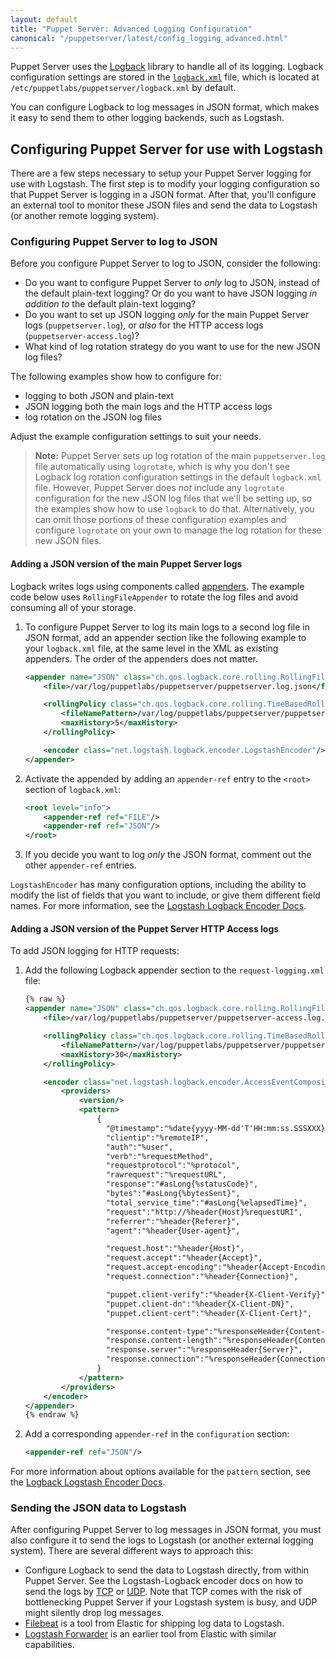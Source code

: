 ```yaml
---
layout: default
title: "Puppet Server: Advanced Logging Configuration"
canonical: "/puppetserver/latest/config_logging_advanced.html"
---
```


Puppet Server uses the [Logback](http://logback.qos.ch/) library to handle all of its logging. Logback configuration settings are stored in the [`logback.xml`](./config_file_logbackxml.html) file, which is located at `/etc/puppetlabs/puppetserver/logback.xml` by default.

You can configure Logback to log messages in JSON format, which makes it easy to send them to other logging backends, such as Logstash.

## Configuring Puppet Server for use with Logstash

There are a few steps necessary to setup your Puppet Server logging for use with Logstash. The first step is to modify your logging configuration so that Puppet Server is logging in a JSON format. After that, you'll configure an external tool to monitor these JSON files and send the data to Logstash (or another remote logging system).

### Configuring Puppet Server to log to JSON

Before you configure Puppet Server to log to JSON, consider the following:

* Do you want to configure Puppet Server to *only* log to JSON, instead of the default plain-text logging? Or do you want to have JSON logging *in addition to* the default plain-text logging?
* Do you want to set up JSON logging *only* for the main Puppet Server logs (`puppetserver.log`), or *also* for the HTTP access logs (`puppetserver-access.log`)?
* What kind of log rotation strategy do you want to use for the new JSON log files?

The following examples show how to configure for:

* logging to both JSON and plain-text
* JSON logging both the main logs and the HTTP access logs
* log rotation on the JSON log files

Adjust the example configuration settings to suit your needs.

> **Note:** Puppet Server sets up log rotation of the main `puppetserver.log` file automatically using `logrotate`, which is why you don't see Logback log rotation configuration settings in the default `logback.xml` file. However, Puppet Server does *not* include any `logrotate` configuration for the new JSON log files that we'll be setting up, so the examples show how to use `logback` to do that.  Alternatively, you can omit those portions of these configuration examples and configure `logrotate` on your own to manage the log rotation for these new JSON files.

#### Adding a JSON version of the main Puppet Server logs

Logback writes logs using components called [appenders](http://logback.qos.ch/manual/appenders.html). The example code below uses `RollingFileAppender` to rotate the log files and avoid consuming all of your storage.

1. To configure Puppet Server to log its main logs to a second log file in JSON format, add an appender section like the following example to your `logback.xml` file, at the same level in the XML as existing appenders. The order of the appenders does not matter.

    ``` xml
    <appender name="JSON" class="ch.qos.logback.core.rolling.RollingFileAppender">
        <file>/var/log/puppetlabs/puppetserver/puppetserver.log.json</file>

        <rollingPolicy class="ch.qos.logback.core.rolling.TimeBasedRollingPolicy">
            <fileNamePattern>/var/log/puppetlabs/puppetserver/puppetserver.log.json.%d{yyyy-MM-dd}</fileNamePattern>
            <maxHistory>5</maxHistory>
        </rollingPolicy>

        <encoder class="net.logstash.logback.encoder.LogstashEncoder"/>
    </appender>
    ```

2. Activate the appended by adding an `appender-ref` entry to the `<root>` section of `logback.xml`:

    ``` xml
    <root level="info">
        <appender-ref ref="FILE"/>
        <appender-ref ref="JSON"/>
    </root>
    ```

3. If you decide you want to log *only* the JSON format, comment out the other `appender-ref` entries.

`LogstashEncoder` has many configuration options, including the ability to modify the list of fields that you want to include, or give them different field names. For more information, see the [Logstash Logback Encoder Docs](https://github.com/logstash/logstash-logback-encoder/blob/master/README.md#loggingevent-fields).

#### Adding a JSON version of the Puppet Server HTTP Access logs

To add JSON logging for HTTP requests:

1.  Add the following Logback appender section to the `request-logging.xml` file:

    ``` xml
    {% raw %}
    <appender name="JSON" class="ch.qos.logback.core.rolling.RollingFileAppender">
        <file>/var/log/puppetlabs/puppetserver/puppetserver-access.log.json</file>

        <rollingPolicy class="ch.qos.logback.core.rolling.TimeBasedRollingPolicy">
            <fileNamePattern>/var/log/puppetlabs/puppetserver/puppetserver-access.log.json.%d{yyyy-MM-dd}</fileNamePattern>
            <maxHistory>30</maxHistory>
        </rollingPolicy>

        <encoder class="net.logstash.logback.encoder.AccessEventCompositeJsonEncoder">
            <providers>
                <version/>
                <pattern>
                    {
                      "@timestamp":"%date{yyyy-MM-dd'T'HH:mm:ss.SSSXXX}",
                      "clientip":"%remoteIP",
                      "auth":"%user",
                      "verb":"%requestMethod",
                      "requestprotocol":"%protocol",
                      "rawrequest":"%requestURL",
                      "response":"#asLong{%statusCode}",
                      "bytes":"#asLong{%bytesSent}",
                      "total_service_time":"#asLong{%elapsedTime}",
                      "request":"http://%header{Host}%requestURI",
                      "referrer":"%header{Referer}",
                      "agent":"%header{User-agent}",

                      "request.host":"%header{Host}",
                      "request.accept":"%header{Accept}",
                      "request.accept-encoding":"%header{Accept-Encoding}",
                      "request.connection":"%header{Connection}",

                      "puppet.client-verify":"%header{X-Client-Verify}",
                      "puppet.client-dn":"%header{X-Client-DN}",
                      "puppet.client-cert":"%header{X-Client-Cert}",

                      "response.content-type":"%responseHeader{Content-Type}",
                      "response.content-length":"%responseHeader{Content-Length}",
                      "response.server":"%responseHeader{Server}",
                      "response.connection":"%responseHeader{Connection}"
                    }
                </pattern>
            </providers>
        </encoder>
    </appender>
    {% endraw %}
    ```

2.  Add a corresponding `appender-ref` in the `configuration` section:

    ``` xml
    <appender-ref ref="JSON"/>
    ```

For more information about options available for the `pattern` section, see the [Logback Logstash Encoder Docs](https://github.com/logstash/logstash-logback-encoder/blob/master/README.md#accessevent-fields).

### Sending the JSON data to Logstash

After configuring Puppet Server to log messages in JSON format, you must also configure it to send the logs to Logstash (or another external logging system).  There are several different ways to approach this:

* Configure Logback to send the data to Logstash directly, from within Puppet Server. See the Logstash-Logback encoder docs on how to send the logs by [TCP](https://github.com/logstash/logstash-logback-encoder/blob/master/README.md#tcp) or [UDP](https://github.com/logstash/logstash-logback-encoder/blob/master/README.md#udp). Note that TCP comes with the risk of bottlenecking Puppet Server if your Logstash system is busy, and UDP might silently drop log messages.
* [Filebeat](https://www.elastic.co/products/beats/filebeat) is a tool from Elastic for shipping log data to Logstash.
* [Logstash Forwarder](https://github.com/elastic/logstash-forwarder) is an earlier tool from Elastic with similar capabilities.
